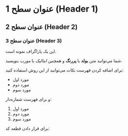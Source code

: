 # عنوان سطح 1 (Header 1)

## عنوان سطح 2 (Header 2)

### عنوان سطح 3 (Header 3)

این یک پاراگراف نمونه است. 

شما می‌توانید متن **بولد** یا __پررنگ__ و همچنین *ایتالیک* یا _مورب_ بنویسید.

برای اضافه کردن فهرست نکات می‌توانید از این روش استفاده کنید:
- مورد اول
- مورد دوم
- مورد سوم

و برای فهرست شماره‌دار:
1. مورد اول
2. مورد دوم
3. مورد سوم

برای قرار دادن قطعه کد:
